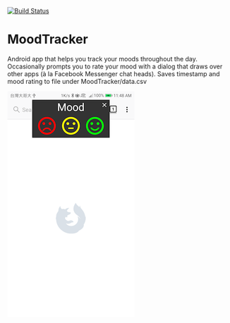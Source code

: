 [![Build Status](https://travis-ci.org/cannawen/MoodTracker.svg?branch=master)](https://travis-ci.org/cannawen/MoodTracker)

# MoodTracker

Android app that helps you track your moods throughout the day. Occasionally prompts you to rate your mood with a dialog that draws over other apps (à la Facebook Messenger chat heads). Saves timestamp and mood rating to file under MoodTracker/data.csv

![screenshot](screenshot.png)
